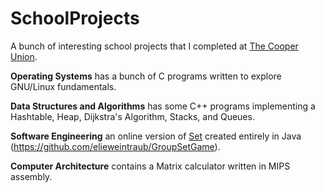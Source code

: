 SchoolProjects
==============

A bunch of interesting school projects that I completed at [The Cooper Union](www.cooper.edu).  

**Operating Systems** has a bunch of C programs written to explore GNU/Linux fundamentals.  

**Data Structures and Algorithms** has some C++ programs implementing a Hashtable, Heap, Dijkstra's Algorithm, Stacks, and Queues.  

**Software Engineering** an online version of [Set](http://en.wikipedia.org/wiki/Set_(game)) created entirely in Java (https://github.com/elieweintraub/GroupSetGame).  

**Computer Architecture** contains a Matrix calculator written in MIPS assembly.  
